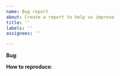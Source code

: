 ```yaml
---
name: Bug report
about: Create a report to help us improve
title: ''
labels: ''
assignees: ''

---
```

**Bug**: 

**How to reproduce**:

